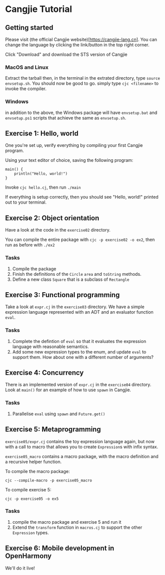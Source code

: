 # Cangjie Tutorial

## Getting started
Please visit (the official Cangjie
website)[https://cangjie-lang.cn]. You can change the language by
clicking the link/button in the top right corner.

Click "Download" and download the STS version of Cangjie

### MacOS and Linux
Extract the tarball then, in the terminal in the extrated directory,
type `source envsetup.sh`.
You should now be good to go. simply type `cjc <filename>` to invoke
the compiler.

### Windows
in addition to the above, the Windows package will have `envsetup.bat`
and `envsetup.ps1` scripts that achieve the same as `envsetup.sh`.


## Exercise 1: Hello, world
One you're set up, verify everything by compiling your first Cangjie
program.

Using your text editor of choice, saving the following program:

```
main() {
	println("Hello, world!")
}
```

Invoke `cjc hello.cj`, then run `./main`

If everything is setup correctly, then you should see "Hello, world!"
printed out to your terminal.



## Exercise 2: Object orientation
Have a look at the code in the  `exercise02` directory.

You can compile the entire package with `cjc -p exercise02 -o ex2`, then run
as before with `./ex2`

### Tasks
1. Compile the package
2. Finish the definitions of the `Circle` `area` and `toString`
   methods.
3. Define a new class `Square` that is a subclass of `Rectangle`

## Exercise 3: Functional programming
Take a look at `expr.cj` in the `exercise03` directory. We have a simple
expression language represented with an ADT and an evaluator function
`eval`.

### Tasks
1. Complete the defintion of `eval` so that it evaluates the
   expression language with reasonable semantics.
2. Add some new expression types to the enum, and update `eval` to
   support them. How about one with a different
   number of arguments?
   
## Exercise 4: Concurrency
There is an implemented version of `expr.cj` in the `exercise04`
directory. Look at `main()` for an example of how to use `spawn` in
Cangjie.

### Tasks
1. Parallelise `eval` using `spawn` and `Future.get()`


## Exercise 5: Metaprogramming
 `exercise05/expr.cj`
contains the toy expression language again, but now with a call to
macro that allows you to create `Expression`s with infix syntax.

`exercise05_macro` contains a macro package, with the macro
definition and a recursive helper function.

To compile the macro package:

`cjc --compile-macro -p exercise05_macro`

To compile exercise 5:

`cjc -p exercise05 -o ex5`

### Tasks
1. compile the macro package and exercise 5 and run it
2. Extend the `transform` function in `macros.cj` to support the other
   `Expression` types.

## Exercise 6: Mobile development in OpenHarmony
We'll do it live!
